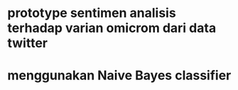 # prototype sentimen analisis terhadap varian omicrom dari data twitter 
# menggunakan Naive Bayes classifier 

